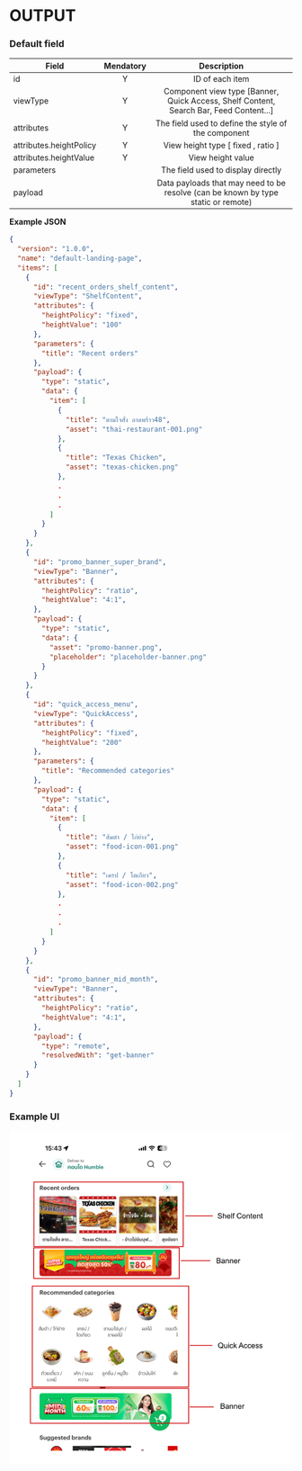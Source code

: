 # OUTPUT

### Default field

| Field                   | Mendatory |                                      Description                                       |
| ----------------------- | :-------: | :------------------------------------------------------------------------------------: |
| id                      |     Y     |                                    ID of each item                                     |
| viewType                |     Y     | Component view type [Banner, Quick Access, Shelf Content, Search Bar, Feed Content...] |
| attributes              |     Y     |                  The field used to define the style of the component                   |
| attributes.heightPolicy |     Y     |                           View height type [ fixed , ratio ]                           |
| attributes.heightValue  |     Y     |                                   View height value                                    |
| parameters              |           |                           The field used to display directly                           |
| payload                 |           |   Data payloads that may need to be resolve (can be known by type static or remote)    |

**Example JSON**

```json
{
  "version": "1.0.0",
  "name": "default-landing-page",
  "items": [
    {
      "id": "recent_orders_shelf_content",
      "viewType": "ShelfContent",
      "attributes": {
        "heightPolicy": "fixed",
        "heightValue": "100"
      },
      "parameters": {
        "title": "Recent orders"
      },
      "payload": {
        "type": "static",
        "data": {
          "item": [
            {
              "title": "ตามใจสั่ง ลาดพร้าว48",
              "asset": "thai-restaurant-001.png"
            },
            {
              "title": "Texas Chicken",
              "asset": "texas-chicken.png"
            },
            .
            .
            .
          ]
        }
      }
    },
    {
      "id": "promo_banner_super_brand",
      "viewType": "Banner",
      "attributes": {
        "heightPolicy": "ratio",
        "heightValue": "4:1",
      },
      "payload": {
        "type": "static",
        "data": {
          "asset": "promo-banner.png",
          "placeholder": "placeholder-banner.png"
        }
      }
    },
    {
      "id": "quick_access_menu",
      "viewType": "QuickAccess",
      "attributes": {
        "heightPolicy": "fixed",
        "heightValue": "200"
      },
      "parameters": {
        "title": "Recommended categories"
      },
      "payload": {
        "type": "static",
        "data": {
          "item": [
            {
              "title": "ส้มตำ / ไก่ย่าง",
              "asset": "food-icon-001.png"
            },
            {
              "title": "เครป / โตเกียว",
              "asset": "food-icon-002.png"
            },
            .
            .
            .
          ]
        }
      }
    },
    {
      "id": "promo_banner_mid_month",
      "viewType": "Banner",
      "attributes": {
        "heightPolicy": "ratio",
        "heightValue": "4:1",
      },
      "payload": {
        "type": "remote",
        "resolvedWith": "get-banner"
      }
    }
  ]
}
```

### Example UI

![Image](ui.png)
